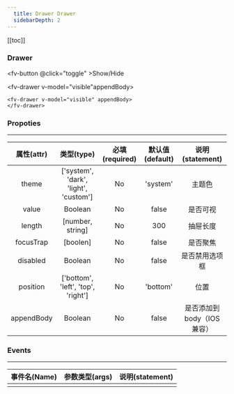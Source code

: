 ```yaml
---
  title: Drawer Drawer
  sidebarDepth: 2
---
```

  
[[toc]]

<script>
  export default {

    data(){
      return {
        visible:false,
        theme:0
      }
    },
    methods:{
      toggle(){
        this.visible=!this.visible;
      }
    }, 
    computed:{
      divStyle(){
        if (this.$theme=='light'){
          return {
            backgroundColor:'#fff',
            padding:'20px',
            color:'#000',
          }
        }else{
          return {
            backgroundColor:'#000',
            padding:'20px',
            color:'#fff',
          }
        }
      },
    }

  }
</script>

### Drawer

<ClientOnly>

<fv-button @click="toggle" >Show/Hide</fv-button>

<fv-drawer v-model="visible"appendBody>
</fv-drawer>
</ClientOnly>

```vue
<fv-drawer v-model="visible" appendBody>
</fv-drawer>
```

### Propoties

---
| 属性(attr) |             类型(type)             | 必填(required) | 默认值(default) |      说明(statement)      |
| :--------: | :--------------------------------: | :------------: | :-------------: | :-----------------------: |
|   theme    | ['system', 'dark', 'light', 'custom'] |       No       |    'system'     |          主题色           |
|   value    |             Boolean              |       No       |      false      |         是否可视          |
|   length   |          [number, string]          |       No       |       300       |         抽屉长度          |
| focusTrap  |              [boolen]              |       No       |      false      |         是否聚焦          |
|  disabled  |             Boolean              |       No       |      false      |      是否禁用选项框       |
|  position  |  ['bottom', 'left', 'top', 'right']   |       No       |    'bottom'     |           位置            |
| appendBody |             Boolean              |       No       |      false      | 是否添加到body（IOS兼容） |

### Events

---
| 事件名(Name) | 参数类型(args) | 说明(statement) |
| :----------: | :------------: | :-------------: |
|              |                |                 |
  
